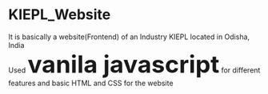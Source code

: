 # KIEPL_Website

It is basically a website(Frontend) of an Industry KIEPL located in Odisha, India <br>
Used <b><font size= 18>vanila javascript</font></b> for different features and basic HTML and CSS for the website
